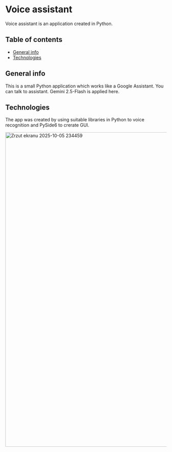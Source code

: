 # Voice assistant
Voice assistant is an application created in Python.

## Table of contents
* [General info](#general-info)
* [Technologies](#technologies)

## General info
This is a small Python application which works like a Google Assistant. You can talk to assistant. Gemini 2.5-Flash is applied here.

## Technologies
The app was created by using suitable libraries in Python to voice recognition and PySide6 to crerate GUI.

<img width="712" height="983" alt="Zrzut ekranu 2025-10-05 234459" src="https://github.com/user-attachments/assets/8f0b92a0-97bf-4f9a-9b77-08edcda17452" />
